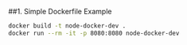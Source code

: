 ##1. Simple Dockerfile Example
```bash
docker build -t node-docker-dev .
docker run --rm -it -p 8080:8080 node-docker-dev
```
